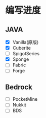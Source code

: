 # 编写进度

## JAVA

- [x] Vanilla(原版)
- [x] Cuberite
- [ ] SpigotSeries
- [x] Sponge
- [ ] Fabric
- [ ] Forge

## Bedrock

- [ ] PocketMine
- [ ] Nukkit
- [ ] BDS
